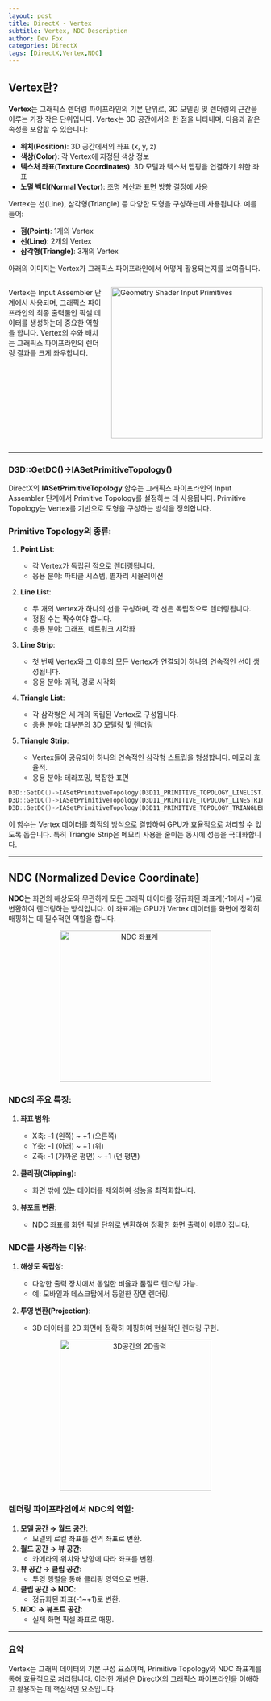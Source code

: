 ```yaml
---
layout: post
title: DirectX - Vertex
subtitle: Vertex, NDC Description
author: Dev Fox
categories: DirectX
tags: [DirectX,Vertex,NDC]
---
```


## Vertex란?

**Vertex**는 그래픽스 렌더링 파이프라인의 기본 단위로, 3D 모델링 및 렌더링의 근간을 이루는 가장 작은 단위입니다. Vertex는 3D 공간에서의 한 점을 나타내며, 다음과 같은 속성을 포함할 수 있습니다:

- **위치(Position)**: 3D 공간에서의 좌표 (x, y, z)
- **색상(Color)**: 각 Vertex에 지정된 색상 정보
- **텍스처 좌표(Texture Coordinates)**: 3D 모델과 텍스처 맵핑을 연결하기 위한 좌표
- **노멀 벡터(Normal Vector)**: 조명 계산과 표면 방향 결정에 사용

Vertex는 선(Line), 삼각형(Triangle) 등 다양한 도형을 구성하는데 사용됩니다. 예를 들어:
- **점(Point)**: 1개의 Vertex
- **선(Line)**: 2개의 Vertex
- **삼각형(Triangle)**: 3개의 Vertex

아래의 이미지는 Vertex가 그래픽스 파이프라인에서 어떻게 활용되는지를 보여줍니다.

<div style="display: flex; align-items: flex-start; width: 100%; margin: 0; padding: 0;">
  <!-- 텍스트 섹션 -->
  <div style="flex: 1; margin-right: 20px;">
    <p>
      Vertex는 Input Assembler 단계에서 사용되며, 그래픽스 파이프라인의 최종 출력물인 픽셀 데이터를 생성하는데 중요한 역할을 합니다. 
      Vertex의 수와 배치는 그래픽스 파이프라인의 렌더링 결과를 크게 좌우합니다.
    </p>
  </div>

  <!-- 이미지 섹션 -->
  <img src="https://github.com/user-attachments/assets/510fbacd-5603-4954-b060-92220a53531b" 
       alt="Geometry Shader Input Primitives" 
       style="width: 300px; height: auto; margin: 0; padding: 0; align-self: flex-start;"/>
</div>

---

### D3D::GetDC()->IASetPrimitiveTopology()

DirectX의 **IASetPrimitiveTopology** 함수는 그래픽스 파이프라인의 Input Assembler 단계에서 Primitive Topology를 설정하는 데 사용됩니다. Primitive Topology는 Vertex를 기반으로 도형을 구성하는 방식을 정의합니다.

### Primitive Topology의 종류:

1. **Point List**:
   - 각 Vertex가 독립된 점으로 렌더링됩니다.
   - 응용 분야: 파티클 시스템, 별자리 시뮬레이션

2. **Line List**:
   - 두 개의 Vertex가 하나의 선을 구성하며, 각 선은 독립적으로 렌더링됩니다.
   - 정점 수는 짝수여야 합니다.
   - 응용 분야: 그래프, 네트워크 시각화

3. **Line Strip**:
   - 첫 번째 Vertex와 그 이후의 모든 Vertex가 연결되어 하나의 연속적인 선이 생성됩니다.
   - 응용 분야: 궤적, 경로 시각화

4. **Triangle List**:
   - 각 삼각형은 세 개의 독립된 Vertex로 구성됩니다.
   - 응용 분야: 대부분의 3D 모델링 및 렌더링

5. **Triangle Strip**:
   - Vertex들이 공유되어 하나의 연속적인 삼각형 스트립을 형성합니다. 메모리 효율적.
   - 응용 분야: 테라포밍, 복잡한 표면

```cpp
D3D::GetDC()->IASetPrimitiveTopology(D3D11_PRIMITIVE_TOPOLOGY_LINELIST);
D3D::GetDC()->IASetPrimitiveTopology(D3D11_PRIMITIVE_TOPOLOGY_LINESTRIP);  
D3D::GetDC()->IASetPrimitiveTopology(D3D11_PRIMITIVE_TOPOLOGY_TRIANGLELIST);  
```

이 함수는 Vertex 데이터를 최적의 방식으로 결합하여 GPU가 효율적으로 처리할 수 있도록 돕습니다. 특히 Triangle Strip은 메모리 사용을 줄이는 동시에 성능을 극대화합니다.

---

## NDC (Normalized Device Coordinate)

**NDC**는 화면의 해상도와 무관하게 모든 그래픽 데이터를 정규화된 좌표계(-1에서 +1)로 변환하여 렌더링하는 방식입니다. 이 좌표계는 GPU가 Vertex 데이터를 화면에 정확히 매핑하는 데 필수적인 역할을 합니다.

<p style="text-align: center;">
  <img src="https://github.com/user-attachments/assets/f92e3c26-9c80-42aa-bb3d-c49c61c4e719" alt="NDC 좌표계" style="width: 300px; height: auto; margin: 10px auto; display: block;"/>
</p>

### NDC의 주요 특징:
1. **좌표 범위**: 
   - X축: -1 (왼쪽) ~ +1 (오른쪽)
   - Y축: -1 (아래) ~ +1 (위)
   - Z축: -1 (가까운 평면) ~ +1 (먼 평면)

2. **클리핑(Clipping)**:
   - 화면 밖에 있는 데이터를 제외하여 성능을 최적화합니다.

3. **뷰포트 변환**:
   - NDC 좌표를 화면 픽셀 단위로 변환하여 정확한 화면 출력이 이루어집니다.

### NDC를 사용하는 이유:
1. **해상도 독립성**:
   - 다양한 출력 장치에서 동일한 비율과 품질로 렌더링 가능.
   - 예: 모바일과 데스크탑에서 동일한 장면 렌더링.

2. **투영 변환(Projection)**:
   - 3D 데이터를 2D 화면에 정확히 매핑하여 현실적인 렌더링 구현.

<p style="text-align: center;">
  <img src="https://github.com/user-attachments/assets/0750c805-f041-4ceb-90c9-3c88fe915fda" alt="3D공간의 2D출력" style="width: 300px; height: auto; margin: 10px auto; display: block;"/>
</p>

### 렌더링 파이프라인에서 NDC의 역할:
1. **모델 공간 → 월드 공간**:
   - 모델의 로컬 좌표를 전역 좌표로 변환.
2. **월드 공간 → 뷰 공간**:
   - 카메라의 위치와 방향에 따라 좌표를 변환.
3. **뷰 공간 → 클립 공간**:
   - 투영 행렬을 통해 클리핑 영역으로 변환.
4. **클립 공간 → NDC**:
   - 정규화된 좌표(-1~+1)로 변환.
5. **NDC → 뷰포트 공간**:
   - 실제 화면 픽셀 좌표로 매핑.

---

### 요약

Vertex는 그래픽 데이터의 기본 구성 요소이며, Primitive Topology와 NDC 좌표계를 통해 효율적으로 처리됩니다. 이러한 개념은 DirectX의 그래픽스 파이프라인을 이해하고 활용하는 데 핵심적인 요소입니다.
